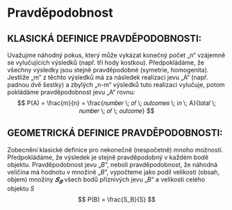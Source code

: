 # Pravděpodobnost
## KLASICKÁ DEFINICE PRAVDĚPODOBNOSTI: 
Uvažujme náhodný pokus, který může vykázat konečný počet „n“ vzájemně se vylučujících výsledků (např. tři hody kostkou). Předpokládáme, že všechny výsledky jsou stejně pravděpodobné (symetrie, homogenita). Jestliže „m“ z těchto výsledků má za následek realizaci jevu „A“ (např. padnou dvě šestky) a zbylých „n-m“ výsledků tuto realizaci vylučuje, potom pokládáme pravděpodobnost jevu „A“ rovnu:
$$
P(A) = \frac{m}{n} = \frac{𝑛𝑢𝑚𝑏𝑒𝑟 \; 𝑜𝑓 \; 𝑜𝑢𝑡𝑐𝑜𝑚𝑒𝑠 \; i𝑛 \; A}{𝑡𝑜𝑡𝑎𝑙 \; 𝑛𝑢𝑚𝑏𝑒𝑟 \; 𝑜𝑓 \; 𝑜𝑢𝑡𝑐𝑜𝑚𝑒}
$$

## GEOMETRICKÁ DEFINICE PRAVDĚPODOBNOSTI:
Zobecnění klasické definice pro nekonečně (nespočetně) mnoho možností. Předpokládáme, že výsledek je stejně pravděpodobný v každém bodě objektu. Pravděpodobnost jevu „$B$“, neboli pravděpodobnost, že náhodná veličina má hodnotu v množině „$B$“, vypočteme jako podíl velikosti (obsah, objem) množiny $𝑺_𝑩$ všech bodů příznivých jevu „$B$“ a velikosti celého objektu $S$
$$
P(B) = \frac{S_B}{S}
$$

